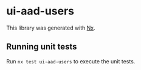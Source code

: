 # ui-aad-users

This library was generated with [Nx](https://nx.dev).

## Running unit tests

Run `nx test ui-aad-users` to execute the unit tests.
